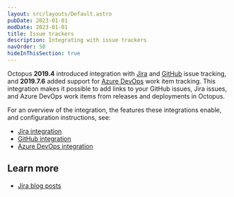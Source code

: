 ```yaml
---
layout: src/layouts/Default.astro
pubDate: 2023-01-01
modDate: 2023-01-01
title: Issue trackers
description: Integrating with issue trackers
navOrder: 50
hideInThisSection: true
---
```


Octopus **2019.4** introduced integration with [Jira](/docs/releases/issue-tracking/jira/) and [GitHub](/docs/releases/issue-tracking/github/) issue tracking, and **2019.7.6** added support for [Azure DevOps](/docs/releases/issue-tracking/azure-devops) work item tracking. This integration makes it possible to add links to your GitHub issues, Jira issues, and Azure DevOps work items from releases and deployments in Octopus.

For an overview of the integration, the features these integrations enable, and configuration instructions, see:

 - [Jira integration](/docs/releases/issue-tracking/jira)
 - [GitHub integration](/docs/releases/issue-tracking/github)
 - [Azure DevOps integration](/docs/releases/issue-tracking/azure-devops)

 ## Learn more

 - [Jira blog posts](https://octopus.com/blog/tag/jira/1)
